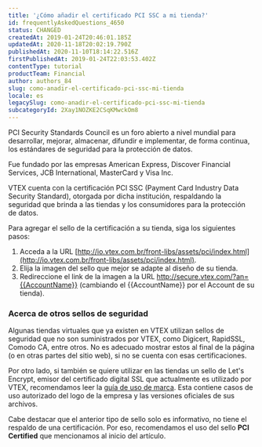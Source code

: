 ```yaml
---
title: '¿Cómo añadir el certificado PCI SSC a mi tienda?'
id: frequentlyAskedQuestions_4650
status: CHANGED
createdAt: 2019-01-24T20:46:01.185Z
updatedAt: 2020-11-18T20:02:19.790Z
publishedAt: 2020-11-10T18:14:22.516Z
firstPublishedAt: 2019-01-24T22:03:53.402Z
contentType: tutorial
productTeam: Financial
author: authors_84
slug: como-anadir-el-certificado-pci-ssc-mi-tienda
locale: es
legacySlug: como-anadir-el-certificado-pci-ssc-mi-tienda
subcategoryId: 2Xay1NOZKE2CSqKMwckOm8
---
```



PCI Security Standards Council es un foro abierto a nivel mundial para desarrollar, mejorar, almacenar, difundir e implementar, de forma continua, los estándares de seguridad para la protección de datos.

Fue fundado por las empresas American Express, Discover Financial Services, JCB International, MasterCard y Visa Inc.

VTEX cuenta con la certificación PCI SSC (Payment Card Industry Data Security Standard), otorgada por dicha institución, respaldando la seguridad que brinda a las tiendas y los consumidores para la protección de datos.

Para agregar el sello de la certificación a su tienda, siga los siguientes pasos:

1. Acceda a la URL [http://io.vtex.com.br/front-libs/assets/pci/index.html](http://io.vtex.com.br/front-libs/assets/pci/index.html).
2. Elija la imagen del sello que mejor se adapte al diseño de su tienda.
3. Redireccione el link de la imagen a la URL http://secure.vtex.com/?an={{AccountName}} (cambiando el {{AccountName}} por el Account de su tienda).

### Acerca de otros sellos de seguridad

Algunas tiendas virtuales que ya existen en VTEX utilizan sellos de seguridad que no son suministrados por VTEX, como Digicert, RapidSSL, Comodo CA, entre otros. No es adecuado mostrar estos al final de la página (o en otras partes del sitio web), si no se cuenta con esas certificaciones. 

Por otro lado, si también se quiere utilizar en las tiendas un sello de Let's Encrypt, emisor del certificado digital SSL que actualmente es utilizado por VTEX, recomendamos leer la [guía de uso de marca](https://letsencrypt.org/trademarks). Esta contiene casos de uso autorizado del logo de la empresa y las versiones oficiales de sus archivos. 

Cabe destacar que el anterior tipo de sello solo es informativo, no tiene el respaldo de una certificación. Por eso, recomendamos el uso del sello **PCI Certified** que mencionamos al inicio del artículo. 
